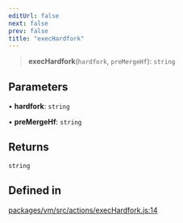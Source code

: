 ```yaml
---
editUrl: false
next: false
prev: false
title: "execHardfork"
---
```


> **execHardfork**(`hardfork`, `preMergeHf`): `string`

## Parameters

• **hardfork**: `string`

• **preMergeHf**: `string`

## Returns

`string`

## Defined in

[packages/vm/src/actions/execHardfork.js:14](https://github.com/evmts/tevm-monorepo/blob/main/packages/vm/src/actions/execHardfork.js#L14)
